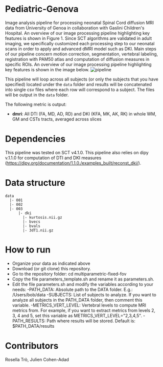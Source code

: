 # Pediatric-Genova
Image analysis pipeline for processing neonatal Spinal Cord diffusion MRI data from University of Genoa in collaboration with Gaslini Children's Hospital.
An overview of our image processing pipeline highlighting key features is shown in Figure 1. Since SCT algorithms are validated in adult imaging, we specifically customized each processing step to our neonatal scans in order to apply and advanced dMRI model such as DKI. Main steps of our pipeline concern motion correction, segmentation, vertebral labeling, registration with PAM50 atlas and computation of diffusion measures in specific ROIs. An overview of our image processing pipeline highlighting key features is shown in the image below. 
![pipeline](https://user-images.githubusercontent.com/58302565/110313365-9e5d3600-8006-11eb-8f9c-8515e67aec4f.png)

This pipeline will loop across all subjects (or only the subjects that you have specified) located under the ```data``` folder and results will be concatenated into single csv files where each row will correspond to a subject. The files will be output in the ```data``` folder.

The following metric is output:

- **dmri**: All DTI (FA, MD, AD, RD) and DKI (KFA, MK, AK, RK) in whole WM, GM and CSTs tracts, averaged across slices
# Dependencies 
This pipeline was tested on SCT v4.1.0. This pipeline also relies on dipy v.1.1.0 for computation of DTI and DKI measures (https://dipy.org/documentation/1.1.0./examples_built/reconst_dki/).
# Data structure
```
data
  |- 001
  |- 002
  |- 003
      |- dki
        |- kurtosis.nii.gz
        |- bvecs
        |- bvals
        |- 3dT1.nii.gz
```
        
# How to run      
- Organize your data as indicated above
- Download (or git clone) this repository.
- Go to the repository folder: cd multiparametric-fixed-fov
- Copy the file parameters_template.sh and rename it as parameters.sh.
- Edit the file parameters.sh and modify the variables according to your needs:
    -PATH_DATA: Absolute path to the DATA folder. E.g.: /Users/bob/data
    -SUBJECTS: List of subjects to analyze. If you want to analyze all subjects in the PATH_DATA folder, then comment this variable.
    -METRICS_VERT_LEVEL: Vertebral levels to compute MRI metrics from. For example, if you want to extract metrics from levels 2, 3, 4 and 5, set this variable as    METRICS_VERT_LEVEL="2,3,4,5".
    -PATH_RESULTS: Path where results will be stored. Default is: $PATH_DATA/results
# Contributors
Rosella Trò, Julien Cohen-Adad

